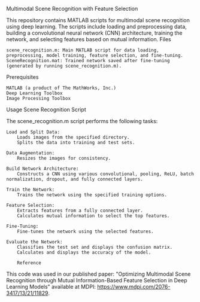 Multimodal Scene Recognition with Feature Selection

This repository contains MATLAB scripts for multimodal scene recognition using deep learning. The scripts include loading and preprocessing data, building a convolutional neural network (CNN) architecture, training the network, and selecting features based on mutual information.
Files

    scene_recognition.m: Main MATLAB script for data loading, preprocessing, model training, feature selection, and fine-tuning.
    SceneRecognition.mat: Trained network saved after fine-tuning (generated by running scene_recognition.m).

Prerequisites

    MATLAB (a product of The MathWorks, Inc.)
    Deep Learning Toolbox
    Image Processing Toolbox

Usage
Scene Recognition Script

The scene_recognition.m script performs the following tasks:

    Load and Split Data:
        Loads images from the specified directory.
        Splits the data into training and test sets.

    Data Augmentation:
        Resizes the images for consistency.

    Build Network Architecture:
        Constructs a CNN using various convolutional, pooling, ReLU, batch normalization, dropout, and fully connected layers.

    Train the Network:
        Trains the network using the specified training options.

    Feature Selection:
        Extracts features from a fully connected layer.
        Calculates mutual information to select the top features.

    Fine-Tuning:
        Fine-tunes the network using the selected features.

    Evaluate the Network:
        Classifies the test set and displays the confusion matrix.
        Calculates and displays the accuracy of the model.
        
        Reference

This code was used in our published paper: "Optimizing Multimodal Scene Recognition through Mutual Information-Based Feature Selection in Deep Learning Models" available at MDPI: https://www.mdpi.com/2076-3417/13/21/11829.
        
